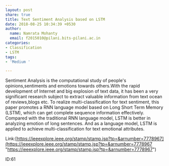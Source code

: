 ```yaml
---
layout: post
share: true
title: Text Sentiment Analysis based on LSTM
date: 2018-08-25 10:34:39 +0530
author:
  name: Namrata Mohanty
  email: f2015010@pilani.bits-pilani.ac.in
categories:
- Classification
- LSTM
tags:
- 'Medium '

---
```

Sentiment Analysis is the computational study of people's opinions,sentiments and emotions towards others.With the rapid development of Internet and big explosion of text data, it has been a very significant research subject to extract valuable information from text ocean of reviews,blogs etc.  To realize multi-classification for text sentiment, this paper promotes a RNN language model based on Long Short Term Memory (LSTM), which can get complete sequence information effectively. Compared with the traditional RNN language model, LSTM is better in analyzing emotion of long sentences. And as a language model, LSTM is applied to achieve multi-classification for text emotional attributes.

Link:[https://ieeexplore.ieee.org/stamp/stamp.jsp?tp=&arnumber=7778967](https://ieeexplore.ieee.org/stamp/stamp.jsp?tp=&arnumber=7778967 "https://ieeexplore.ieee.org/stamp/stamp.jsp?tp=&arnumber=7778967")

ID:61
